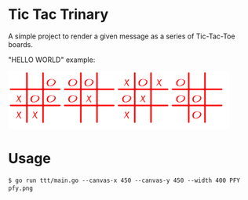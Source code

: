 # Tic Tac Trinary

A simple project to render a given message as a series of Tic-Tac-Toe boards.

"HELLO WORLD" example:

!["Example board"](website/img/hello_world.png)

# Usage

```
$ go run ttt/main.go --canvas-x 450 --canvas-y 450 --width 400 PFY pfy.png
```
